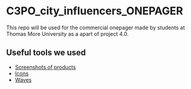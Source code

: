 # C3PO_city_influencers_ONEPAGER
This repo will be used for the commercial onepager made by students at Thomas More University as a apart of project 4.0. 

## Useful tools we used
- [Screenshots of products](https://previewed.app)
- [Icons](https://fontawesome.com)
- [Waves](https://getwaves.io)

